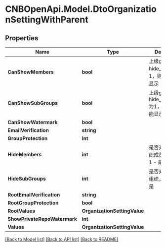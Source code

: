 # CNBOpenApi.Model.DtoOrganizationSettingWithParent

## Properties

Name | Type | Description | Notes
------------ | ------------- | ------------- | -------------
**CanShowMembers** | **bool** | 上级group设置了hide_members为1，则下级都不能显示 | [optional] 
**CanShowSubGroups** | **bool** | 上级group设置了hide_sub_groups为1，则下级都不能显示 | [optional] 
**CanShowWatermark** | **bool** |  | [optional] 
**EmailVerification** | **string** |  | [optional] 
**GroupProtection** | **int** |  | [optional] 
**HideMembers** | **int** | 是否对外隐藏组织成员，0 - 否, 1 - 是 | [optional] 
**HideSubGroups** | **int** | 是否对外隐藏子组织，0 - 否, 1 - 是 | [optional] 
**RootEmailVerification** | **string** |  | [optional] 
**RootGroupProtection** | **bool** |  | [optional] 
**RootValues** | **OrganizationSettingValue** |  | [optional] 
**ShowPrivateRepoWatermark** | **int** |  | [optional] 
**Values** | **OrganizationSettingValue** |  | [optional] 

[[Back to Model list]](../../README.md#documentation-for-models) [[Back to API list]](../../README.md#documentation-for-api-endpoints) [[Back to README]](../../README.md)

